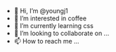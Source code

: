 - 👋 Hi, I’m @youngj1
- 👀 I’m interested in coffee
- 🌱 I’m currently learning css
- 💞️ I’m looking to collaborate on ...
- 📫 How to reach me ...

<!---
youngj1/youngj1 is a ✨ special ✨ repository because its `README.md` (this file) appears on your GitHub profile.
You can click the Preview link to take a look at your changes.
--->
